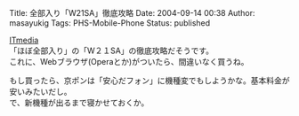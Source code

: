 Title: 全部入り「W21SA」徹底攻略
Date: 2004-09-14 00:38
Author: masayukig
Tags: PHS-Mobile-Phone
Status: published

[ITmedia](http://www.itmedia.co.jp/mobile/articles/0409/10/news071.html)  
「ほぼ全部入り」の「W２１SA」の徹底攻略だそうです。  
これに、Webブラウザ(Operaとか)がついたら、間違いなく買うね。

もし買ったら、京ポンは「安心だフォン」に機種変でもしようかな。基本料金が安いみたいだし。  
で、新機種が出るまで寝かせておくか。
